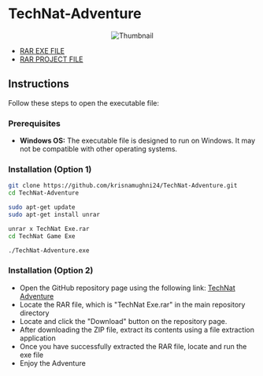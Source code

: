 # TechNat-Adventure

<p align="center">
  <img src="https://github.com/krisnamughni24/TechNat-Adventure/blob/main/cover.png" alt="Thumbnail" />
</p>

- [RAR EXE FILE](https://drive.google.com/file/d/1w2BDKL8pMSLQPWVSctBqqlP6nM7311xN/view?usp=sharing)
- [RAR PROJECT FILE](https://drive.google.com/file/d/1WOCqCYi4jMQlpEIZIMFB2j3F2ItUiGN4/view?usp=sharing)


## Instructions
Follow these steps to open the executable file:

### Prerequisites
- **Windows OS:** The executable file is designed to run on Windows. It may not be compatible with other operating systems.

### Installation (Option 1)

```bash
git clone https://github.com/krisnamughni24/TechNat-Adventure.git
cd TechNat-Adventure

sudo apt-get update
sudo apt-get install unrar

unrar x TechNat Exe.rar
cd TechNat Game Exe

./TechNat-Adventure.exe
```

### Installation (Option 2)
- Open the GitHub repository page using the following link: [TechNat Adventure](https://github.com/krisnamughni24/TechNat-Adventure)
- Locate the RAR file, which is "TechNat Exe.rar" in the main repository directory
- Locate and click the "Download" button on the repository page.
- After downloading the ZIP file, extract its contents using a file extraction application
- Once you have successfully extracted the RAR file, locate and run the exe file
- Enjoy the Adventure
